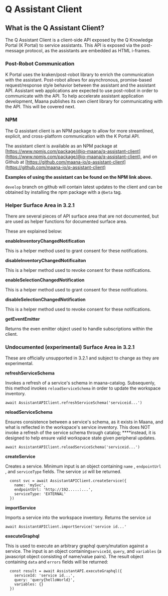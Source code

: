 # Q Assistant Client

## What is the Q Assistant Client?

The Q Assistant Client is a client-side API exposed by the Q Knowledge Portal \(K Portal\) to service assistants. This API is exposed via the post-message protocol, as the assistants are embedded as HTML i-frames. 

### Post-Robot Communication

K Portal uses the kraken/post-robot library to enrich the communication with the assistant. Post-robot allows for asynchronous, promise-based request/response style behavior between the assistant and the assistant API. Assistant web applications are expected to use post-robot in order to communicate with the API. To help accelerate assistant application development, Maana  publishes its own client library for communicating with the API. This will be covered next.

### NPM

The Q assistant client is an NPM package to allow for more streamlined, explicit,  and cross-platform communication with the K Portal API.

The assistant client is available as an NPM package at [https://www.npmjs.com/package/@io-maana/q-assistant-client](https://www.npmjs.com/package/@io-maana/q-assistant-client), and on Github at [https://github.com/maana-io/q-assistant-client](https://github.com/maana-io/q-assistant-client)

**Examples of using the assistant can be found on the NPM link above.**

`develop` branch on github will contain latest updates to the client and can be obtained by installing the npm package with a `@beta` tag. 

### Helper Surface Area in 3.2.1

There are several pieces of API surface area that are not documented, but are used as helper functions for documented surface area. 

These are explained below:

**enableInventoryChangedNotification**

This is a helper method used to grant consent for these notifications.

**disableInventoryChangedNotificaiton**

This is a helper method used  to revoke consent for these notifications.

**enableSelectionChangedNotification**

This is a helper method used to grant consent for these notifications.

**disableSelectionChangedNotification**

This is a helper method used to revoke consent for these notifications.

**getEventEmitter**

Returns the even emitter object used to handle subscriptions within the client.

### Undocumented \(experimental\) Surface Area in 3.2.1

These are officially unsupported in 3.2.1 and subject to change as they are experimental. 

**refreshServiceSchema**

Invokes a refresh of a service's schema in maana-catalog. Subsequenly, this method invokes `reloadServiceSchema` in order to update the workspace inventory. 

```text
await AssistantAPIClient.refreshServiceSchema('serviceid...')
```

**reloadServiceSchema**

Ensures consistence between a service's schema, as it exists in Maana, and what is reflected in the workspace's service inventory. This does NOT invoke a refresh of the service schema through catalog; ****instead, it is designed to help ensure valid workspace state given peripheral updates. 

```text
await AssistantAPIClient.reloadServiceSchema('serviceid...')
```

**createService**

Creates a service. Minimum input is an object containing `name` , `endpointUrl` , and `serviceType` fields. The service `id` will be returned. 

```text
  const svc = await AssistantAPIClient.createService({
    name: 'mySvc',
    endpointUrl: 'http://192.....:...',
    serviceType: 'EXTERNAL'
  })
```

**importService**

Imports a service into the workspace inventory. Returns the service `id`

```text
await AssistantAPIClient.importService('service id...'
```

**executeGraphql**

This is used to execute an arbitrary graphql query/mutation against a service. The input is an object containing`serviceId`, `query`, and `variables` \(a javascript object consisting of name/value pairs\). The result object containing `data` and `errors` fields will be returned:

```text
  const result = await AssistantAPI.executeGraphql({
    serviceId: 'service id...',
    query: 'query{helloWorld}',
    variables: {}
  })
```





